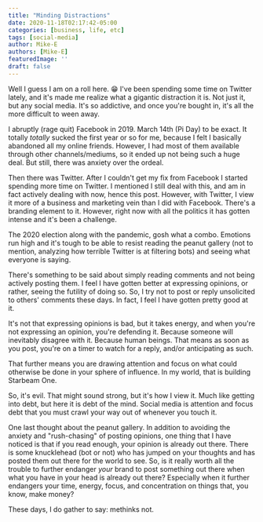 ```yaml
---
title: "Minding Distractions"
date: 2020-11-18T02:17:42-05:00
categories: [business, life, etc]
tags: [social-media]
author: Mike-E
authors: [Mike-E]
featuredImage: ''
draft: false
---
```


Well I guess I am on a roll here. 😁  I've been spending some time on Twitter lately, and it's made me realize what a gigantic distraction it is.  Not just it, but any social media.  It's so addictive, and once you're bought in, it's all the more difficult to ween away.

I abruptly (rage quit) Facebook in 2019.  March 14th (Pi Day) to be exact.  It totally *totally* sucked the first year or so for me, because I felt I basically abandoned all my online friends.  However, I had most of them available through other channels/mediums, so it ended up not being such a huge deal.  But still, there was anxiety over the ordeal.

Then there was Twitter.  After I couldn't get my fix from Facebook I started spending more time on Twitter.  I mentioned I still deal with this, and am in fact actively dealing with now, hence this post.  However, with Twitter, I view it more of a business and marketing vein than I did with Facebook.  There's a branding element to it.  However, right now with all the politics it has gotten intense and it's been a challenge.

The 2020 election along with the pandemic, gosh what a combo.  Emotions run high and it's tough to be able to resist reading the peanut gallery (not to mention, analyzing how terrible Twitter is at filtering bots) and seeing what everyone is saying.

There's something to be said about simply reading comments and not being actively posting them.  I feel I have gotten better at expressing opinions, or rather, seeing the futility of doing so.  So, I try not to post or reply unsolicited to others' comments these days.  In fact, I feel I have gotten pretty good at it.

It's not that expressing opinions is bad, but it takes energy, and when you're not expressing an opinion, you're defending it.  Because someone will inevitably disagree with it.  Because human beings.  That means as soon as you post, you're on a timer to watch for a reply, and/or anticipating as such.

That further means you are drawing attention and focus on what could otherwise be done in your sphere of influence.  In my world, that is building Starbeam One.

So, it's evil.  That might sound strong, but it's how I view it.  Much like getting into debt, but here it is debt of the mind.  Social media is attention and focus debt that you must crawl your way out of whenever you touch it.

One last thought about the peanut gallery.  In addition to avoiding the anxiety and "rush-chasing" of posting opinions, one thing that I have noticed is that if you read enough, your opinion is already out there.  There is some knucklehead (bot or not) who has jumped on your thoughts and has posted them out there for the world to see.  So, is it really worth all the trouble to further endanger *your* brand to post something out there when what you have in your head is already out there?  Especially when it further endangers your time, energy, focus, and concentration on things that, you know, make money?

These days, I do gather to say: methinks not.